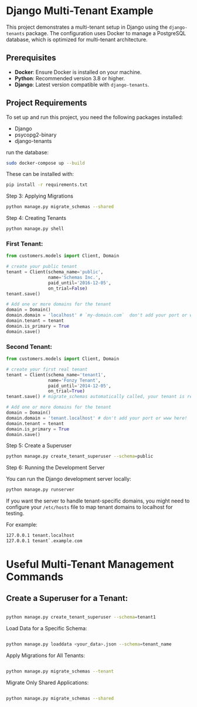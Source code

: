 # Django Multi-Tenant Example

This project demonstrates a multi-tenant setup in Django using the `django-tenants` package. The configuration uses Docker to manage a PostgreSQL database, which is optimized for multi-tenant architecture.

## Prerequisites

- **Docker**: Ensure Docker is installed on your machine.
- **Python**: Recommended version 3.8 or higher.
- **Django**: Latest version compatible with `django-tenants`.

## Project Requirements

To set up and run this project, you need the following packages installed:

- Django
- psycopg2-binary
- django-tenants

run the database:

```bash
sudo docker-compose up --build
```


These can be installed with:

```bash
pip install -r requirements.txt
```

Step 3: Applying Migrations

```bash
python manage.py migrate_schemas --shared
```


Step 4: Creating Tenants


```bash
python manage.py shell
```

### First Tenant:
```python
from customers.models import Client, Domain

# create your public tenant
tenant = Client(schema_name='public',
                name='Schemas Inc.',
                paid_until='2016-12-05',
                on_trial=False)
tenant.save()

# Add one or more domains for the tenant
domain = Domain()
domain.domain = 'localhost' # `my-domain.com`  don't add your port or www here! on a local server you'll want to use localhost here
domain.tenant = tenant
domain.is_primary = True
domain.save()
```


### Second Tenant:
```python
from customers.models import Client, Domain

# create your first real tenant
tenant = Client(schema_name='tenant1',
                name='Fonzy Tenant',
                paid_until='2014-12-05',
                on_trial=True)
tenant.save() # migrate_schemas automatically called, your tenant is ready to be used!

# Add one or more domains for the tenant
domain = Domain()
domain.domain = 'tenant.localhost' # don't add your port or www here!
domain.tenant = tenant
domain.is_primary = True
domain.save()
```

Step 5: Create a Superuser


```bash
python manage.py create_tenant_superuser --schema=public
```

Step 6: Running the Development Server

You can run the Django development server locally:

```bash
python manage.py runserver
```

If you want the server to handle tenant-specific domains, you might need to configure your `/etc/hosts` file to map tenant domains to localhost for testing.

For example:

```bash
127.0.0.1 tenant.localhost
127.0.0.1 tenant`.example.com
```


# Useful Multi-Tenant Management Commands

## Create a Superuser for a Tenant:

```bash

python manage.py create_tenant_superuser --schema=tenant1

```
Load Data for a Specific Schema:

```bash

python manage.py loaddata <your_data>.json --schema=tenant_name

```

Apply Migrations for All Tenants:

```bash

python manage.py migrate_schemas --tenant
```
Migrate Only Shared Applications:

```bash

python manage.py migrate_schemas --shared
```